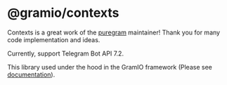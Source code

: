 # @gramio/contexts

Contexts is a great work of the [puregram](https://github.com/nitreojs/puregram) maintainer! Thank you for many code implementation and ideas.

Currently, support Telegram Bot API 7.2.

This library used under the hood in the GramIO framework (Please see [documentation](https://gramio.netlify.app/)).
